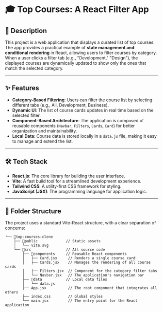 # 🎓 Top Courses: A React Filter App

## 📄 **Description**

This project is a web application that displays a curated list of top courses. The app provides a practical example of **state management and conditional rendering** in React, allowing users to filter courses by category. When a user clicks a filter tab (e.g., "Development," "Design"), the displayed courses are dynamically updated to show only the ones that match the selected category.

---

## ✨ **Features**

-   **Category-Based Filtering**: Users can filter the course list by selecting different tabs (e.g., All, Development, Business).
-   **Dynamic UI**: The list of course cards updates in real time based on the selected filter.
-   **Component-Based Architecture**: The application is composed of reusable components (`Navbar`, `Filters`, `Cards`, `Card`) for better organization and maintainability.
-   **Local Data**: Course data is stored locally in a `data.js` file, making it easy to manage and extend the list.

---

## 🛠️ **Tech Stack**

-   **React.js**: The core library for building the user interface.
-   **Vite**: A fast build tool for a streamlined development experience.
-   **Tailwind CSS**: A utility-first CSS framework for styling.
-   **JavaScript (JSX)**: The programming language for application logic.

---

## 📁 **Folder Structure**

The project uses a standard Vite-React structure, with a clear separation of concerns:

```
└── 📁top-courses-clone
	├── 📁public             // Static assets
	│   └── vite.svg
	└── 📁src                // All source code
		├── 📁components     // Reusable React components
		│   ├── Card.jsx     // Renders a single course card
		│   ├── Cards.jsx    // Manages the rendering of all course cards
		│   ├── Filters.jsx  // Component for the category filter tabs
		│   └── Navbar.jsx   // The application's navigation bar
		├── 📁data           // Local data files
		│   └── data.js
		├── App.jsx          // The root component that integrates all others
		├── index.css        // Global styles
		└── main.jsx         // The entry point for the React application
```
